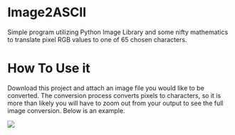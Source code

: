 # Image2ASCII
Simple program utilizing Python Image Library and some nifty mathematics to translate pixel RGB values to one of 65 chosen characters. 

# How To Use it
Download this project and attach an image file you would like to be converted. The conversion process converts pixels to characters, so it is more than likely you will have to zoom out from your output to see the full image conversion. Below is an example. 


![](https://media.giphy.com/media/Y1MUgsiSvMgiMM6vtM/giphy.gif)



